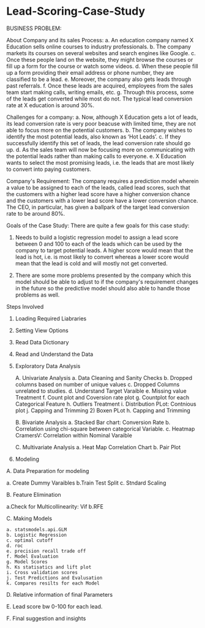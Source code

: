 # Lead-Scoring-Case-Study


BUSINESS PROBLEM:


About Company and its sales Process:
   a.  An education company named X Education sells online courses to industry professionals.
   b.  The company markets its courses on several websites and search engines like Google.
   c.  Once these people land on the website, they might browse the courses or fill up a form for the course or watch some videos.
   d.  When these people fill up a form providing their email address or phone number, they are classified to be a lead.
   e.  Moreover, the company also gets leads through past referrals.
   f.  Once these leads are acquired, employees from the sales team start making calls, writing emails, etc.
   g.  Through this process, some of the leads get converted while most do not. The typical lead conversion rate at X education is around 30%.


Challenges for a company:
    a.  Now, although X Education gets a lot of leads, its lead conversion rate is very poor beacuse with limited time, they are not able to focus more on the potential customers.
    b.  The company wishes to identify the most potential leads, also known as ‘Hot Leads’.
    c.  If they successfully identify this set of leads, the lead conversion rate should go up.
    d.  As the sales team will now be focusing more on communicating with the potential leads rather than making calls to everyone.
    e.  X Education wants to select the most promising leads, i.e. the leads that are most likely to convert into paying customers.


Company's Requirement:
    The company requires a prediction model wherein a value to be assigned to each of the leads, called lead scores, such that the customers with a higher lead score have a higher conversion chance and the customers with a lower lead score have a lower conversion chance. The CEO, in particular, has given a ballpark of the target lead conversion rate to be around 80%.

Goals of the Case Study:
There are quite a few goals for this case study:

  1.  Needs to build a logistic regression model to assign a lead score between 0 and 100 to each of the leads which can be used by the company to target potential leads. A higher score would mean that the lead is hot, i.e. is most likely to convert whereas a lower score would mean that the lead is cold and will mostly not get converted.

  2.  There are some more problems presented by the company which this model should be able to adjust to if the company's requirement changes in the future so the predictive model should also able to handle those problems as well.

Steps Involved

  1.  Loading Required Liabraries

  2.  Setting View Options

  3.  Read Data Dictionary

  4.  Read and Understand the Data

  5.  Exploratory Data Analysis

        A. Univariate Analysis
    a. Data Cleaning and Sanity Checks
    b. Dropped columns based on number of unique values
    c. Dropped Columns unrelated to studies.
    d. Understand Target Varaible
    e. Missing value Treatment
    f. Count plot and Coversion rate plot
    g. Countplot for each Categorical Feature
    h. Outliers Treatment
    i. Distribution PLot: Contnious plot
    j. Capping and Trimming 2) Boxen PLot
    h. Capping and Trimming
    
        B. Bivariate Analysis
   a. Stacked Bar chart: Conversion Rate
   b. Correlation using chi-square between categorical Variable.
   c.  Heatmap CramersV: Correlation within Nominal Varaible
    
        C. Multivariate Analysis
   a. Heat Map Correlation Chart
   b. Pair Plot
    
 6. Modeling

A.  Data Preparation for modeling

   a. Create Dummy Varaibles
   b.Train Test Split
   c. Stndard Scaling
   
B.  Feature Elimination

   a.Check for Multicollinearity: Vif
   b.RFE
   
C. Making Models

    a. statsmodels.api.GLM
    b. Logistic Regression
    c. optimal cutoff
    d. roc
    e. precision recall trade off
    f. Model Evaluation
    g. Model Scores
    h. Ks statisatics and lift plot
    i. Cross validation scores
    j. Test Predictions and Evalusation
    k. Compares resilts for each Model

D. Relative information of final Parameters

E. Lead score bw 0-100 for each lead.

F. Final suggestion and insights
